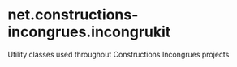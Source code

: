 net.constructions-incongrues.incongrukit
========================================

Utility classes used throughout Constructions Incongrues projects
